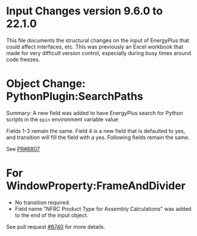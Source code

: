 Input Changes version 9.6.0 to 22.1.0
=============

This file documents the structural changes on the input of EnergyPlus that could affect interfaces, etc.
This was previously an Excel workbook that made for very difficult version control, especially during busy times around code freezes.

# Object Change: PythonPlugin:SearchPaths

Summary: A new field was added to have EnergyPlus search for Python scripts in the `epin` environment variable value

Fields 1-3 remain the same.
Field 4 is a new field that is defaulted to yes, and transition will fill the field with a yes.
Following fields remain the same.

See [PR#8807](https://github.com/NREL/EnergyPlus/pull/8985)

# For WindowProperty:FrameAndDivider

* No transition required. 
* Field name "NFRC Product Type for Assembly Calculations" was added to the end of the input object.

See pull request [#8740](https://github.com/NREL/EnergyPlus/pull/8740) for more details.
